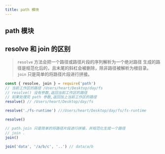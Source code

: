 ```yaml
---
title: path 模块
---
```


## path 模块

## resolve 和 join 的区别

> `resolve` 方法会把一个路径或路径片段的序列解析为一个绝对路径 生成的路径是规范化后的，且末尾的斜杠会被删除，除非路径被解析为根目录。 `join` 只是简单的将路径片段进行拼接。

```js
const { resolve, join } = require('path')
// 当前工作区的路径 /Users/heart/Desktop/day/fs
// resolve() 没有参数,返回当前工作区的路径
// 如果处理完 path 参数,返回加上当前工作区的路径
resolve() // /Users/heart/Desktop/day/fs

resolve('./fs-runtime') ///Users/heart/Desktop/day/fs/fs-runtime

resolve()

// path.join 只是简单的将路径片段进行拼接，并规范化生成一个路径
// join .
join()

join('data', '/a/b/c', '..') // data/a/b
```
